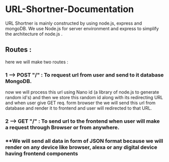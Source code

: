 # URL-Shortner-Documentation

URL Shortner is mainly constructed by using node.js, express and mongoDB.
We use Node.js for server environment and express to simplify the architecture of node.js .

<h2>Routes : </h2>
here we will make two routes :
<h3>1 --> POST "/"  : To request url from user and send to it database MongoDB.</h3>

now we will process this url using Nano id (a library of node.js to generate random id's) and then we store this random id along with its redirecting URL and when user give GET req. form browser the we will send this url from database and render it to frontend and user will redirected to that URL.

<h3> 2 --> GET "/"  : To send url to the frontend when user will make a request through Browser or from anywhere.</h3>

<h3>**We will send all data in form of JSON format because we will render on any device like browser, alexa or any digital device having frontend components </h3>
